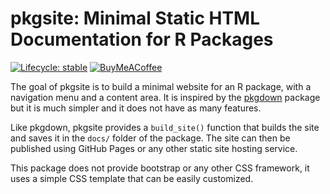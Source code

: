 
<!-- README.md is generated from README.Rmd. Please edit that file -->

# pkgsite: Minimal Static HTML Documentation for R Packages

<!-- badges: start -->
[![Lifecycle:
stable](https://img.shields.io/badge/lifecycle-stable-brightgreen.svg)](https://lifecycle.r-lib.org/articles/stages.html#stable)
[![BuyMeACoffee](https://raw.githubusercontent.com/pachadotdev/buymeacoffee-badges/main/bmc-yellow.svg)](https://buymeacoffee.com/pacha)
<!-- badges: end -->

The goal of pkgsite is to build a minimal website for an R package, with
a navigation menu and a content area. It is inspired by the
[pkgdown](https://pkgdown.r-lib.org/) package but it is much simpler and
it does not have as many features.

Like pkgdown, pkgsite provides a `build_site()` function that builds the
site and saves it in the `docs/` folder of the package. The site can
then be published using GitHub Pages or any other static site hosting
service.

This package does not provide bootstrap or any other CSS framework, it
uses a simple CSS template that can be easily customized.
